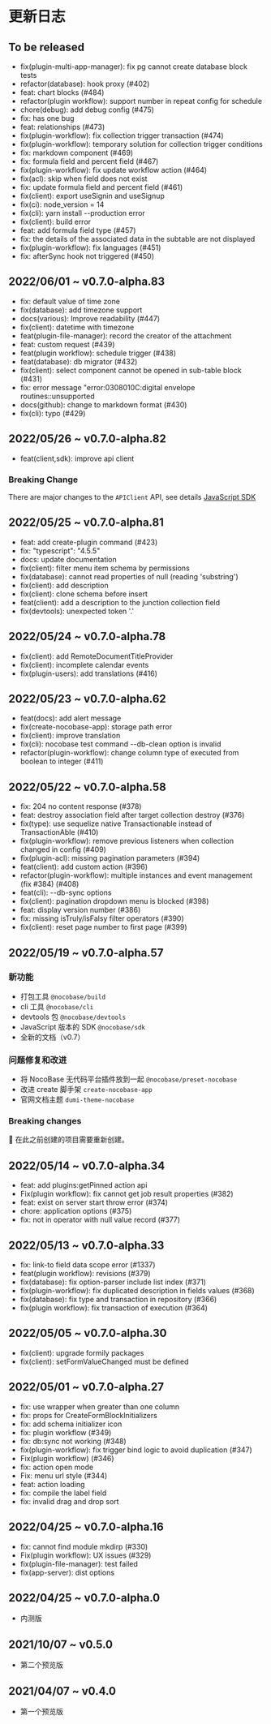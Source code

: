 # 更新日志

## To be released

- fix(plugin-multi-app-manager): fix pg cannot create database block tests
- refactor(database): hook proxy (#402) 
- feat: chart blocks (#484) 
- refactor(plugin workflow): support number in repeat config for schedule
- chore(debug): add debug config (#475)
- fix: has one bug 
- feat: relationships (#473) 
- fix(plugin-workflow): fix collection trigger transaction (#474)
- fix(plugin-workflow): temporary solution for collection trigger conditions
- fix: markdown component (#469)
- fix: formula field and percent field (#467) 
- fix(plugin-workflow): fix update workflow action (#464)
- fix(acl): skip when field does not exist
- fix: update formula field and percent field (#461)
- fix(client): export useSignin and useSignup
- fix(ci): node_version = 14
- fix(cli): yarn install --production error
- fix(client): build error
- feat: add formula field type (#457) 
- fix: the details of the associated data in the subtable are not displayed
- fix(plugin-workflow): fix languages (#451) 
- fix: afterSync hook not triggered (#450)

## 2022/06/01 ~ v0.7.0-alpha.83

- fix: default value of time zone
- fix(database): add timezone support
- docs(various): Improve readability (#447) 
- fix(client): datetime with timezone
- feat(plugin-file-manager): record the creator of the attachment
- feat: custom request (#439)
- feat(plugin workflow): schedule trigger (#438) 
- feat(database): db migrator (#432) 
- fix(client): select component cannot be opened in sub-table block (#431)
- fix: error message "error:0308010C:digital envelope routines::unsupported
- docs(github): change to markdown format (#430)
- fix(cli): typo (#429)

## 2022/05/26 ~ v0.7.0-alpha.82

- feat(client,sdk): improve api client

### Breaking Change

There are major changes to the `APIClient` API, see details [JavaScript SDK](./development/http-api/javascript-sdk.md)

## 2022/05/25 ~ v0.7.0-alpha.81

- feat: add create-plugin command (#423)
- fix: "typescript": "4.5.5"
- docs: update documentation
- fix(client): filter menu item schema by permissions
- fix(database): cannot read properties of null (reading 'substring')
- fix(client): add description
- fix(client): clone schema before insert
- feat(client): add a description to the junction collection field
- fix(devtools): unexpected token '.'

## 2022/05/24 ~ v0.7.0-alpha.78

- fix(client): add RemoteDocumentTitleProvider
- fix(client): incomplete calendar events
- fix(plugin-users): add translations (#416)

## 2022/05/23 ~ v0.7.0-alpha.62

- feat(docs): add alert message
- fix(create-nocobase-app): storage path error
- fix(client): improve translation
- fix(cli): nocobase test command --db-clean option is invalid
- refactor(plugin-workflow): change column type of executed from boolean to integer (#411)

## 2022/05/22 ~ v0.7.0-alpha.58

- fix: 204 no content response (#378)
- feat: destroy association field after target collection destroy (#376)
- fix(type): use sequelize native Transactionable instead of TransactionAble (#410)
- fix(plugin-workflow): remove previous listeners when collection changed in config (#409)
- fix(plugin-acl): missing pagination parameters (#394)
- feat(client): add custom action (#396)
- refactor(plugin-workflow): multiple instances and event management (fix #384) (#408)
- feat(cli): --db-sync options
- fix(client): pagination dropdown menu is blocked (#398)
- feat: display version number (#386)
- fix: missing isTruly/isFalsy filter operators (#390)
- fix(client): reset page number to first page (#399)

## 2022/05/19 ~ v0.7.0-alpha.57

### 新功能

- 打包工具 `@nocobase/build`
- cli 工具 `@nocobase/cli`
- devtools 包 `@nocobase/devtools`
- JavaScript 版本的 SDK `@nocobase/sdk`
- 全新的文档（v0.7）

### 问题修复和改进

- 将 NocoBase 无代码平台插件放到一起 `@nocobase/preset-nocobase`
- 改进 create 脚手架 `create-nocobase-app`
- 官网文档主题 `dumi-theme-nocobase`

### Breaking changes

📢 在此之前创建的项目需要重新创建。

## 2022/05/14 ~ v0.7.0-alpha.34

- feat: add plugins:getPinned action api
- Fix(plugin workflow): fix cannot get job result properties (#382)
- feat: exist on server start throw error (#374)
- chore: application options (#375)
- fix: not in operator with null value record (#377)

## 2022/05/13 ~ v0.7.0-alpha.33

- fix: link-to field data scope error  (#1337)
- feat(plugin workflow): revisions (#379)
- fix(database): fix option-parser include list index (#371)
- fix(plugin-workflow): fix duplicated description in fields values (#368)
- fix(database): fix type and transaction in repository (#366)
- fix(plugin workflow): fix transaction of execution (#364)

## 2022/05/05 ~ v0.7.0-alpha.30

- fix(client): upgrade formily packages
- fix(client): setFormValueChanged must be defined

## 2022/05/01 ~ v0.7.0-alpha.27

- fix: use wrapper when greater than one column
- fix: props for CreateFormBlockInitializers
- fix: add schema initializer icon
- fix: plugin workflow (#349)
- fix: db:sync not working (#348)
- fix(plugin-workflow): fix trigger bind logic to avoid duplication (#347)
- Fix(plugin workflow) (#346)
- fix: action open mode
- Fix: menu url style (#344)
- feat: action loading
- fix: compile the label field
- fix: invalid drag and drop sort

## 2022/04/25 ~ v0.7.0-alpha.16

- fix: cannot find module mkdirp (#330)
- Fix(plugin workflow): UX issues (#329)
- fix(plugin-file-manager): test failed
- fix(app-server): dist options

## 2022/04/25 ~ v0.7.0-alpha.0

- 内测版

## 2021/10/07 ~ v0.5.0

- 第二个预览版

## 2021/04/07 ~ v0.4.0

- 第一个预览版
